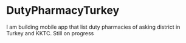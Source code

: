 # DutyPharmacyTurkey

I am building mobile app that list duty pharmacies of asking district in Turkey and KKTC. Still on progress
